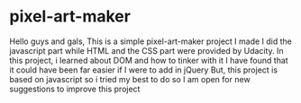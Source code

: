 # pixel-art-maker
 
Hello guys and gals,
This is a simple pixel-art-maker project I made
I did the javascript part while HTML and the CSS part were provided by Udacity.
In this project, i learned about DOM and how to tinker with it
I have found that it could have been far easier if I were to add in jQuery
But, this project is based on javascript so i tried my best to do so
I am open for new suggestions to improve this project
